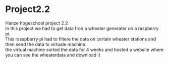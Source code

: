 # Project2.2
Hanze hogeschool project 2.2 <br>
In this project we had to get data fron a wheater generater on a raspberry pi. <br>
This rasspberry pi had to filtere the data on certain wheater stations and then send the data to virtuale machine.<br>
the virtual machine sorted the data for 4 weeks and hosted a website where you can see the wheaterdata and download it <br>
